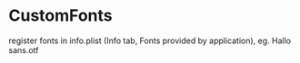# CustomFonts
register fonts in info.plist (Info tab, Fonts provided by application), eg. Hallo sans.otf  


